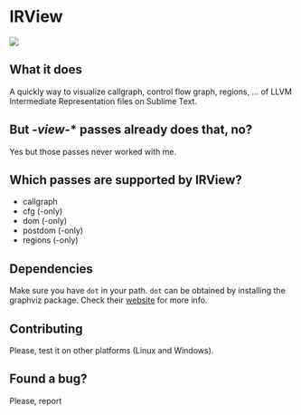 # IRView

![](https://i.imgur.com/wFskAmn.gif)

## What it does

A quickly way to visualize callgraph, control flow graph, regions, ... of LLVM Intermediate Representation files on Sublime Text.

## But *-view-** passes already does that, no?

Yes but those passes never worked with me. 

## Which passes are supported by IRView?

- callgraph
- cfg (-only)
- dom (-only)
- postdom (-only)
- regions (-only)

## Dependencies

Make sure you have `dot` in your path. `dot` can be obtained by installing the graphviz package. Check their [website](https://graphviz.gitlab.io/download/) for more info.

## Contributing

Please, test it on other platforms (Linux and Windows).

## Found a bug?

Please, report